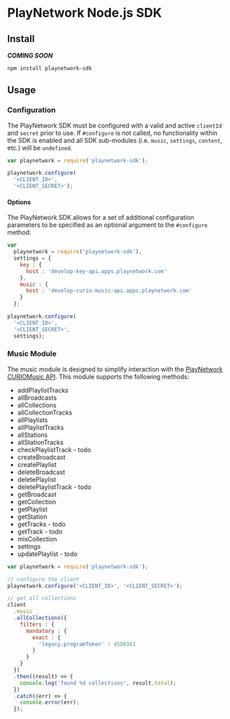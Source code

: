 # PlayNetwork Node.js SDK

## Install

**_COMING SOON_**

```bash
npm install playnetwork-sdk
```

## Usage

### Configuration

The PlayNetwork SDK must be configured with a valid and active `clientId` and `secret` prior to use. If `#configure` is not called, no functionality within the SDK is enabled and all SDK sub-modules (i.e. `music`, `settings`, `content`, etc.) will be `undefined`.

```javascript
var playnetwork = require('playnetwork-sdk');

playnetwork.configure(
  '<CLIENT_ID>',
  '<CLIENT_SECRET>');
```

#### Options

The PlayNetwork SDK allows for a set of additional configuration parameters to be specified as an optional argument to the `#configure` method:

```javascript
var
  playnetwork = require('playnetwork-sdk'),
  settings = {
    key : {
      host : 'develop-key-api.apps.playnetwork.com'
    },
    music : {
      host : 'develop-curio-music-api.apps.playnetwork.com'
    }
  };

playnetwork.configure(
  '<CLIENT_ID>',
  '<CLIENT_SECRET>',
  settings);
```

### Music Module

The music module is designed to simplify interaction with the [PlayNetwork CURIOMusic API](https://curio-music-api.apps.playnetwork.com/v2/docs). This module supports the following methods:

* addPlaylistTracks
* allBroadcasts
* allCollections
* allCollectionTracks
* allPlaylists
* allPlaylistTracks
* allStations
* allStationTracks
* checkPlaylistTrack - todo
* createBroadcast
* createPlaylist
* deleteBroadcast
* deletePlaylist
* deletePlaylistTrack - todo
* getBroadcast
* getCollection
* getPlaylist
* getStation
* getTracks - todo
* getTrack - todo
* mixCollection
* settings
* updatePlaylist - todo

```javascript
var playnetwork = require('playnetwork-sdk');

// configure the client
playnetwork.configure('<CLIENT_ID>', '<CLIENT_SECRET>');

// get all collections
client
  .music
  .allCollections({
    filters : {
      mandatory : {
        exact : {
          'legacy.programToken' : 4550361
        }
      }
    }
  })
  .then((result) => {
    console.log('found %d collections', result.total);
  })
  .catch((err) => {
    console.error(err);
  });
```
